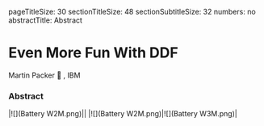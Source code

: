 pageTitleSize: 30
sectionTitleSize: 48
sectionSubtitleSize: 32
numbers: no
abstractTitle: Abstract


# Even More Fun With DDF
Martin Packer 🦕 , IBM

### Abstract


|![](Battery W2M.png)||
|![](Battery W2M.png)|![](Battery W3M.png)|

